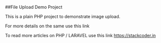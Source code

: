 ##File Upload Demo Project

This is a plain PHP project to demonstrate image upload.

For more details on the same use this link 

To read more articles on PHP / LARAVEL use this link <a href="https://stackcoder.in" target="_blank">https://stackcoder.in</a>
